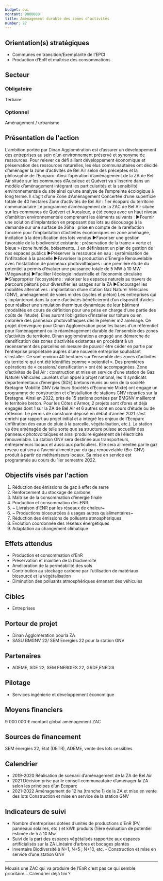 ```yaml
---
budget: oui
montant: 9000000
title: Aménagement durable des zones d’activités
number: 27
---
```


## Orientation(s) stratégiques

- Communes en transition/Exemplarité de l’EPCI
- Production d’EnR et maîtrise des consommations

## Secteur
### Obligatoire

Tertiaire

### Optionnel

Aménagement / urbanisme

## Présentation de l'action

L’ambition portée par Dinan Agglomération est d’assurer un développement des entreprises au sein d’un environnement préservé et synonyme de ressources. Pour relever ce défi alliant développement économique et préservation des ressources naturelles, les élus communautaires ont décidé d’aménager la zone d’activités de Bel Air selon des préceptes et la philosophie de l’Ecoparc.
Ainsi l’opération d’aménagement de la ZA de Bel Air située sur les communes d’Aucaleuc et Quévert va s’inscrire dans un modèle d’aménagement intégrant les particularités et la sensibilité environnementale du site ainsi qu’une analyse de l’empreinte écologique à long terme. Il s’agit d’une Zone d’Aménagement Concertée d’une superficie totale de 40 hectares
Zone d’activités de Bel Air : 1ier écoparc du territoire communautaire
Le programme d’aménagement de la ZAC de Bel Air située sur les communes de Quévert et Aucaleuc, a été conçu avec un haut niveau d’ambition environnementale comprenant les éléments suivants :
►Fournir une solution d’implantation en proposant des lots au découpage à la demande sur une surface de 26ha : prise en compte de la raréfaction foncière pour l’implantation d’activités économiques en zone aménagée, incitation à la densification des lots vendus
►Favoriser une gestion favorable de la biodiversité existante : préservation de la trame « verte et bleue » (zone humide, boisements...) en définissant un plan de gestion de ces espaces publics
►Préserver la ressource en eau : systémisation de l’infiltration à la parcelle
►Favoriser la production d’Energie Renouvelable avec l’installation de panneaux photovoltaïques : une première étude du potentiel a permis d’évaluer une puissance totale de 5 MW à 10 MW (Mégawatts)
►Faciliter l’écologie industrielle et l’économie circulaire
►S’approprier l’écosystème : valoriser les espaces naturels au travers de parcours piétons
pour diversifier les usages sur la ZA
►Encourager les mobilités alternatives : implantation d’une station Gaz Naturel Véhicules (GNV), aménagement de voies mixtes (cycles et piéton)
Les entreprises qui s’implanteront dans la zone d’activités bénéficieront d’un dispositif d’aides pour réaliser une simulation thermique dynamique de leur bâtiment (modalités en cours de définition pour une prise en charge d’une partie des coûts de l’étude). Elles auront l’obligation d’installer sur toiture ou en ombrière des panneaux photovoltaïques dès le
premier m2 aménagé. Ce projet d’envergure pour Dinan Agglomération pose les bases d’un référentiel pour l’aménagement ou le réaménagement durable de l’ensemble des zones d’activités du territoire.
Dinan agglomération a engagé une démarche de densification des zones d’activités existantes en procédant à un recensement des parcelles en mesure de pouvoir être céder en partie par l’entreprise propriétaire auprès d’une nouvelle entreprise souhaitant s’installer. Ce sont environ 40 hectares sur l’ensemble des zones d’activités du territoire qui
ont été identifiés comme « potentiel ». Des premières opérations de « cessions/ densification » ont été accompagnées.
Zone d’activités de Bel Air : construction et mise en service d’une station de Gaz Naturel Véhicules
Lauréats d’un appel à projet national, les 4 syndicats départementaux d’énergies (SDE) bretons réunis au sein de la société Bretagne Mobilité GNV (via leurs Sociétés d’Economie Mixte) ont engagé un programme de construction et d’installation de stations GNV réparties sur la Bretagne. Ainsi en 2022, près de 15 stations portées par BMGNV mailleront le territoire breton. Pour les Côtes d’Armor, 2 projets sont d’ores et déjà engagés dont 1 sur la ZA de Bel Air et 6 autres sont en cours d’étude ou de réflexion.
Le permis de construire déposé en début d’année 2021 s’est enrichi par rapport au projet initial et a intégré les enjeux de l’Ecoparc (infiltration des eaux de pluie à la parcelle, végétalisation, etc.). La station va être aménagée de telle sorte que sa structure puisse accueillir des panneaux photovoltaïques et ainsi produire également de l’électricité renouvelable.
La station GNV sera destinée aux transporteurs, entrepreneurs locaux et aussi aux particuliers. Elle sera alimentée par le gaz réseau qui sera à l’avenir alimenté par du gaz renouvelable (Bio-GNV) produit à partir de méthaniseurs locaux. Sa mise en service est programmée au cours du 1ier semestre 2022.

## Objectifs visés par l'action

1. Réduction des émissions de gaz à effet de serre
2. Renforcement du stockage de carbone
3. Maîtrise de la consommation d’énergie finale
4. Production et consommation des ENR
5. ~ Livraison d’ENR par les réseaux de chaleur~
6. ~ Productions biosourcées à usages autres qu’alimentaires~
7. Réduction des émissions de polluants atmosphériques
8. Évolution coordonnée des réseaux énergétiques
9. Adaptation au changement climatique

## Effets attendus

- Production et consommation d'EnR
- Préservation et maintien de la biodiversité
- Amélioration de la perméabilité des sols
- Contribution au stockage carbone par l'utilisation de matériaux biosourcé et la végétalisation
- Diminution des polluants atmosphériques émanant des véhicules

## Cibles

- Entreprises

## Porteur de projet

- Dinan Agglomération pourla ZA
- SASU BMGNV 22/ SEM Energies 22 pour la station GNV

## Partenaires

- ADEME, SDE 22, SEM ENERGIES 22, GRDF,ENEDIS

## Pilotage

- Services ingénierie et développement économique

## Moyens financiers

9 000 000 € montant global aménagement ZAC

## Sources de financement

SEM énergies 22, Etat (DETR), ADEME, vente des lots cessibles

## Calendrier

- 2019-2020 Réalisation de scenarii d’aménagement de la ZA de Bel Air
- 2021 Décision prise par le conseil communautaire d’aménager la ZA selon les principes d’un Ecoparc
- 2021-2022 Aménagement de 12 ha (tranche 1) de la ZA et mise en vente des lots Construction et mise en service de la station GNV

## Indicateurs de suivi

- Nombre d’entreprises dotées d’unités de productions d’EnR (PV, panneaux solaires, etc.) et kWh produits (1ière évaluation de potentiel estimée de 5 à 10 Mw
- Suivi de la part des espaces végétalisés rapportée aux espaces artificialisés sur la ZA Linéaire d’arbres et bocages plantés
- Inventaire Biodiversité à N+1, N+5 ; N+10, etc. - Construction et mise en service d’une station GNV

---
Mouais une ZAC qui va produire de l'EnR c'est pas ce qui semble prioritaire…
Calendrier déjà fini ?
